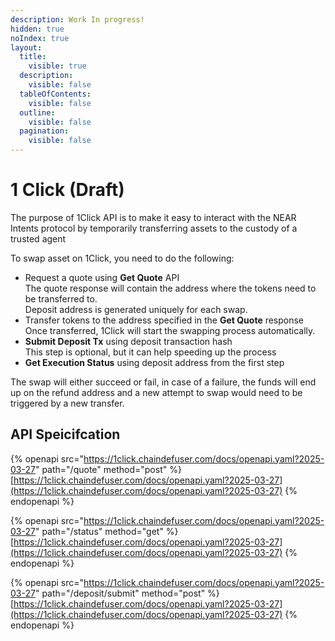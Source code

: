 ```yaml
---
description: Work In progress!
hidden: true
noIndex: true
layout:
  title:
    visible: true
  description:
    visible: false
  tableOfContents:
    visible: false
  outline:
    visible: false
  pagination:
    visible: false
---
```


# 1 Click (Draft)

The purpose of 1Click API is to make it easy to interact with the NEAR Intents protocol by temporarily transferring assets to the custody of a trusted agent

To swap asset on 1Click, you need to do the following:

* Request a quote using **Get Quote** API\
  &#x20;  The quote response will contain the address where the tokens need to be transferred to.\
  &#x20;  Deposit address is generated uniquely for each swap.
* Transfer tokens to the address specified in the **Get Quote** response\
  &#x20;  Once transferred, 1Click will start the swapping process automatically.
* **Submit Deposit Tx** using deposit transaction hash\
  &#x20;   This step is optional, but it can help speeding up the process
* **Get Execution Status** using deposit address from the first step

The swap will either succeed or fail, in case of a failure, the funds will end up on the refund address and a new attempt to swap would need to be triggered by a new transfer.

## API Speicifcation



{% openapi src="https://1click.chaindefuser.com/docs/openapi.yaml?2025-03-27" path="/quote" method="post" %}
[https://1click.chaindefuser.com/docs/openapi.yaml?2025-03-27](https://1click.chaindefuser.com/docs/openapi.yaml?2025-03-27)
{% endopenapi %}

{% openapi src="https://1click.chaindefuser.com/docs/openapi.yaml?2025-03-27" path="/status" method="get" %}
[https://1click.chaindefuser.com/docs/openapi.yaml?2025-03-27](https://1click.chaindefuser.com/docs/openapi.yaml?2025-03-27)
{% endopenapi %}

{% openapi src="https://1click.chaindefuser.com/docs/openapi.yaml?2025-03-27" path="/deposit/submit" method="post" %}
[https://1click.chaindefuser.com/docs/openapi.yaml?2025-03-27](https://1click.chaindefuser.com/docs/openapi.yaml?2025-03-27)
{% endopenapi %}


